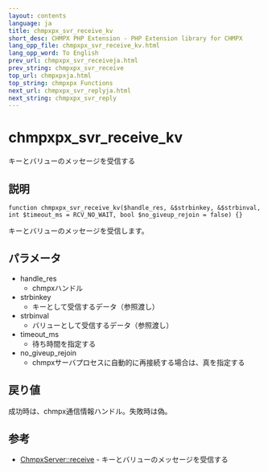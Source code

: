 ```yaml
---
layout: contents
language: ja
title: chmpxpx_svr_receive_kv
short_desc: CHMPX PHP Extension - PHP Extension library for CHMPX
lang_opp_file: chmpxpx_svr_receive_kv.html
lang_opp_word: To English
prev_url: chmpxpx_svr_receiveja.html
prev_string: chmpxpx_svr_receive
top_url: chmpxpxja.html
top_string: chmpxpx Functions
next_url: chmpxpx_svr_replyja.html
next_string: chmpxpx_svr_reply
---
```


# chmpxpx_svr_receive_kv
キーとバリューのメッセージを受信する

## 説明

```
function chmpxpx_svr_receive_kv($handle_res, &$strbinkey, &$strbinval, int $timeout_ms = RCV_NO_WAIT, bool $no_giveup_rejoin = false) {}
```

キーとバリューのメッセージを受信します。

## パラメータ
* handle_res
  * chmpxハンドル
* strbinkey
  * キーとして受信するデータ（参照渡し）
* strbinval
  * バリューとして受信するデータ（参照渡し）
* timeout_ms
  * 待ち時間を指定する
* no_giveup_rejoin
  * chmpxサーバプロセスに自動的に再接続する場合は、真を指定する

## 戻り値
成功時は、chmpx通信情報ハンドル。失敗時は偽。

## 参考
- [ChmpxServer::receive](chmpxserver_class_receivekvja.html) - キーとバリューのメッセージを受信する
